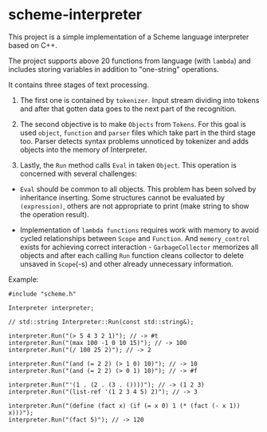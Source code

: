 # scheme-interpreter

This project is a simple implementation of a Scheme language interpreter based on C++.

The project supports above 20 functions from language (with `lambda`) and includes storing variables in addition to "one-string" operations.

It contains three stages of text processing. 

1. The first one is contained by `tokenizer`. Input stream dividing into tokens and after that gotten data goes to the next part of the recognition.

2. The second objective is to make `Objects` from `Tokens`. For this goal is used `object`, `function` and `parser` files which take part in the third stage too. Parser detects syntax problems unnoticed by tokenizer and adds objects into the memory of Interpreter.

3. Lastly, the `Run` method calls `Eval` in taken `Object`. This operation is concerned with several challenges:

  - `Eval` should be common to all objects. This problem has been solved by inheritance inserting. Some structures cannot be evaluated by `(expression)`, others are not appropriate to print (make string to show the operation result).

  - Implementation of `lambda functions` requires work with memory to avoid cycled relationships between `Scope` and `Function`. And `memory_control` exists for achieving correct interaction - `GarbageCollector` memorizes all objects and after each calling `Run` function cleans collector to delete unsaved in `Scope`(-s) and other already unnecessary information.

Example:

```
#include "scheme.h"

Interpreter interpreter;

// std::string Interpreter::Run(const std::string&);

interpreter.Run("(> 5 4 3 2 1)"); // -> #t
interpreter.Run("(max 100 -1 0 10 15)"); // -> 100
interpreter.Run("(/ 100 25 2)"); // -> 2

interpreter.Run("(and (= 2 2) (> 1 0) 10)"); // -> 10
interpreter.Run("(and (= 2 2) (> 0 1) 10)"); // -> #f

interpreter.Run("'(1 . (2 . (3 . ())))"); // -> (1 2 3) 
interpreter.Run("(list-ref '(1 2 3 4 5) 2)"); // -> 3

interpreter.Run("(define (fact x) (if (= x 0) 1 (* (fact (- x 1)) x)))");
interpreter.Run("(fact 5)"); // -> 120
```
